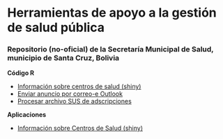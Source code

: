 # Herramientas de apoyo a la gestión de salud pública

### Repositorio (no-oficial) de la Secretaría Municipal de Salud, municipio de Santa Cruz, Bolivia




**Código R**
- [Información sobre centros de salud (shiny)](centros_salud/scz_info_cs.R)
- [Enviar anuncio por correo-e Outlook](enviar_correoe.R)
- [Procesar archivo SUS de adscripciones](generar_informe_mespasado.R)

**Aplicaciones**
- [Información sobre Centros de Salud (shiny)](https://yoviajo.shinyapps.io/scz_cs_info/)
